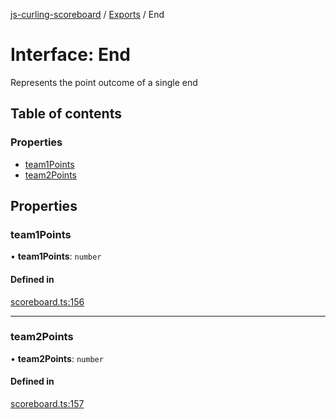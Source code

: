 [js-curling-scoreboard](../README.md) / [Exports](../modules.md) / End

# Interface: End

Represents the point outcome of a single end

## Table of contents

### Properties

- [team1Points](end.md#team1points)
- [team2Points](end.md#team2points)

## Properties

### team1Points

• **team1Points**: `number`

#### Defined in

[scoreboard.ts:156](https://github.com/trianglecurling/js-curling-scoreboard/blob/94612dd/scoreboard.ts#L156)

___

### team2Points

• **team2Points**: `number`

#### Defined in

[scoreboard.ts:157](https://github.com/trianglecurling/js-curling-scoreboard/blob/94612dd/scoreboard.ts#L157)
